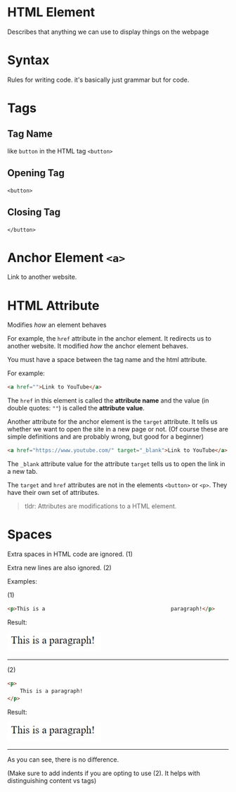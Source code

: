 # HTML Element

Describes that anything we can use to display things on the webpage

# Syntax

Rules for writing code. it's basically just grammar but for code.

# Tags

## Tag Name

like `button` in the HTML tag `<button>`

## Opening Tag

`<button>`

## Closing Tag

`</button>`

# Anchor Element `<a>`

Link to another website.

# HTML Attribute

Modifies _how_ an element behaves

For example, the `href` attribute in the anchor element. It redirects us to another website. It modified _how_ the anchor element behaves.

You must have a space between the tag name and the html attribute.

For example:

```html
<a href="">Link to YouTube</a>
```

The `href` in this element is called the **attribute name** and the value (in double quotes: `""`) is called the **attribute value**.

Another attribute for the anchor element is the `target` attribute. It tells us whether we want to open the site in a new page or not. (Of course these are simple definitions and are probably wrong, but good for a beginner)

```html
<a href="https://www.youtube.com/" target="_blank">Link to YouTube</a>
```

The `_blank` attribute value for the attribute `target` tells us to open the link in a new tab.

The `target` and `href` attributes are not in the elements `<button>` or `<p>`. They have their own set of attributes.

> tldr: Attributes are modifications to a HTML element.

# Spaces

Extra spaces in HTML code are ignored. (1)

Extra new lines are also ignored. (2)

Examples:

(1)

```html
<p>This is a                                        paragraph!</p>
```

Result:

![This is a paragraph!](image.png)
<hr>
(2)

```html
<p>
    This is a paragraph!
</p>
```

Result:

![This is a paragraph!](image.png)

<hr>

As you can see, there is no difference.

(Make sure to add indents if you are opting to use (2). It helps with distinguishing content vs tags)